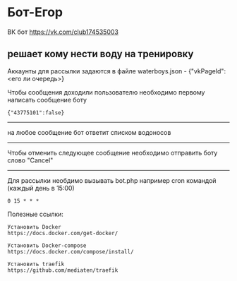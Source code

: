# Бот-Егор

ВК бот 
https://vk.com/club174535003

решает кому нести воду на тренировку
-----------------
Аккаунты для рассылки задаются в файле waterboys.json - {"vkPageId":<его ли очередь>}

Чтобы сообщения доходили пользователю необходимо первому написать сообщение боту
```
{"43775101":false}
```
----------------
на любое сообщение бот ответит списком водоносов

---------------
Чтобы отменить следующее сообщение необходимо отправить боту слово "Cancel"

---------------
Для рассылки необдимо вызывать bot.php
например cron командой (каждый день в 15:00) 
```
0 15 * * *
```

Полезные ссылки:
```
Установить Docker
https://docs.docker.com/get-docker/

Установить Docker-compose
https://docs.docker.com/compose/install/

Установить traefik
https://github.com/mediaten/traefik
```
